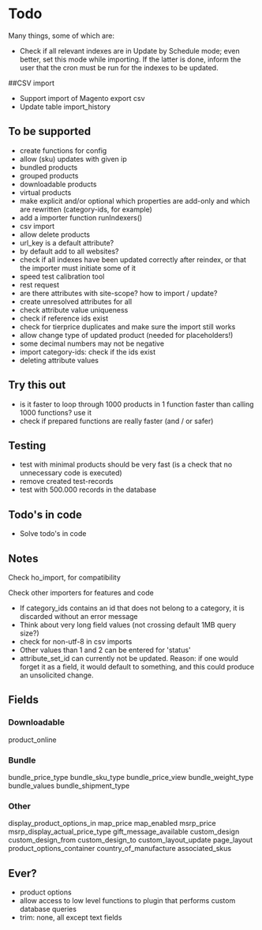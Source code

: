 # Todo

Many things, some of which are:

* Check if all relevant indexes are in Update by Schedule mode; even better, set this mode while importing. If the latter is done, inform the user that the cron must be run for the indexes to be updated.

##CSV import

* Support import of Magento export csv
* Update table import_history

## To be supported

* create functions for config
* allow (sku) updates with given ip
* bundled products
* grouped products
* downloadable products
* virtual products
* make explicit and/or optional which properties are add-only and which are rewritten (category-ids, for example)
* add a importer function runIndexers()
* csv import
* allow delete products
* url_key is a default attribute?
* by default add to all websites?
* check if all indexes have been updated correctly after reindex, or that the importer must initiate some of it
* speed test calibration tool
* rest request
* are there attributes with site-scope? how to import / update?
* create unresolved attributes for all
* check attribute value uniqueness
* check if reference ids exist
* check for tierprice duplicates and make sure the import still works
* allow change type of updated product (needed for placeholders!)
* some decimal numbers may not be negative
* import category-ids: check if the ids exist
* deleting attribute values

## Try this out

* is it faster to loop through 1000 products in 1 function faster than calling 1000 functions? use it
* check if prepared functions are really faster (and / or safer)

## Testing

- test with minimal products should be very fast (is a check that no unnecessary code is executed)
- remove created test-records
- test with 500.000 records in the database

## Todo's in code

* Solve todo's in code

## Notes

Check ho_import, for compatibility

Check other importers for features and code

* If category_ids contains an id that does not belong to a category, it is discarded without an error message
* Think about very long field values (not crossing default 1MB query size?)
* check for non-utf-8 in csv imports
* Other values than 1 and 2 can be entered for 'status'
* attribute_set_id can currently not be updated. Reason: if one would forget it as a field, it would default to something, and this could produce an unsolicited change.

## Fields

### Downloadable

product_online

### Bundle

bundle_price_type
bundle_sku_type
bundle_price_view
bundle_weight_type
bundle_values
bundle_shipment_type

### Other

display_product_options_in
map_price
map_enabled
msrp_price
msrp_display_actual_price_type
gift_message_available
custom_design
custom_design_from
custom_design_to
custom_layout_update
page_layout
product_options_container
country_of_manufacture
associated_skus

## Ever?

* product options
* allow access to low level functions to plugin that performs custom database queries
* trim: none, all except text fields
